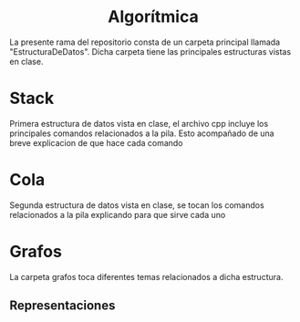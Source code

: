<h1 align="center"> Algorítmica </h1>
La presente rama del repositorio consta de un carpeta principal llamada "EstructuraDeDatos". Dicha carpeta tiene las principales estructuras vistas en clase.

# Stack

Primera estructura de datos vista en clase, el archivo cpp incluye los principales comandos relacionados a la pila. Esto acompañado de una breve explicacion de que hace cada comando

# Cola 

Segunda estructura de datos vista en clase, se tocan los comandos relacionados a la pila explicando para que sirve cada uno 

# Grafos

La carpeta grafos toca diferentes temas relacionados a dicha estructura.

## Representaciones
